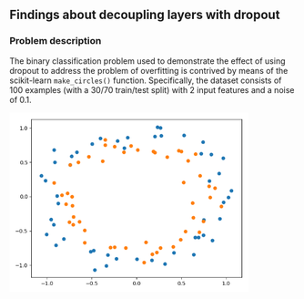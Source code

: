 ## Findings about decoupling layers with dropout

### Problem description

The binary classification problem used to demonstrate the effect of using dropout to address the problem of overfitting
is contrived by means of the scikit-learn `make_circles()` function. Specifically, the dataset consists of 100 examples
(with a 30/70 train/test split) with 2 input features and a noise of 0.1.

<img src="images/problem.png" width="420">
